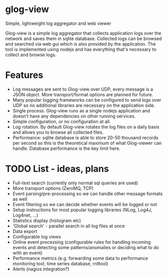 # glog-view
Simple, lightweight log aggregator and web viewer

Glog-view is a simple log aggregator that collects application logs over the network and saves them in sqlite database. Collected logs 
can be browsed and searched via web gui which is also provided by the application. The tool is implemented using nodejs and has everything
that's necessary to collect and browse logs.

# Features
  * Log messages are sent to Glog-view over UDP, every message is a JSON object. More transport/format options are planned for future.
  * Many popular logging frameworks can be configured to send logs over UDP so no additional libraries are necessary on the application side.
  * Single process. Glog-view runs as a single nodejs application and doesn't have any dependencies on other running services. 
  * Simple configuration, or no configuration at all.
  * Log rotation. By default Glog-view rotates the log files on a daily basis and allows you to browse all collected files.
  * Performance: sqlite database is able to store 20-50 thousand records per second so this is the theoretical maximum of what Glog-viewer can handle.
    Database performance is the key limit here.

# TODO List - ideas, plans    
  * Full-text search (currently only normal sql queries are used) 
  * More transport options (ZeroMQ, TCP)
  * Event parsing/pre-processing so we can handle other message formats as well
  * Event filtering so we can decide whether events will be logged or not
  * Setup instructions for most popular logging libraries (NLog, Log4J, Log4net, ...)
  * Statistics display (histogram etc)
  * 'Global search' - parallel search in all log files at once
  * Data export
  * Configurable log views
  * Online event processing (configurable rules for handling incoming events and detecting some patterns/anomalies or deciding what to do with an event)
  * Performance metrics (e.g. forwarding some data to performance monitoring tool, time series database, rrdtool)
  * Alerts (nagios integration?)
  
  
